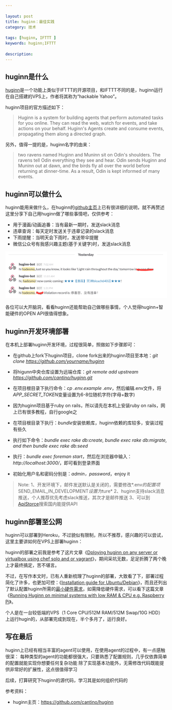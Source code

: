 ```yaml
---

layout: post
title: huginn：最佳实践
category: 技术

tags: [huginn, IFTTT ]
keywords: huginn;IFTTT

description:
---
```


## huginn是什么

[huginn](https://github.com/cantino/huginn)是一个功能上类似于IFTTT的开源项目，和IFTTT不同的是，huginn运行在自己搭建的VPS上，作者将其称为“hackable Yahoo”。

huginn项目的官方描述如下：

> Huginn is a system for building agents that perform automated tasks for you online. They can read the web, watch for events, and take actions on your behalf. Huginn's Agents create and consume events, propagating them along a directed graph.

另外，值得一提的是，huginn名字的由来：

> two ravens named Huginn and Muninn sit on Odin's shoulders. The ravens tell Odin everything they see and hear. Odin sends Huginn and Muninn out at dawn, and the birds fly all over the world before returning at dinner-time. As a result, Odin is kept informed of many events.

## huginn可以做什么

huginn能用来做什么，在huginn的[github主页](https://github.com/cantino/huginn)上已有很详细的说明，就不再赘述
这里分享下自己用huginn做了哪些事情吧，仅供参考：

- 用于漫画/动画追番：当有最新一期时，发送slack消息
- 违章查询：每天定时发送关于违章记录的slack消息
- 下雨提醒：当明天会下雨时，发送带伞提醒
- 微信公众号有我感兴趣主题(基于关键字)时，发送slack消息

![image](/public/upload/img/2015-08-29-huginn-best-practice.md/use-huginn.png)

各位可以大开脑洞，看看huginn还能帮助自己做哪些事情，个人觉得huginn+智能硬件的OPEN API很值得想象。

## huginn开发环境部署

在本机上部署huginn开发环境，过程很简单，照做如下步骤即可：

- 在github上fork下huginn项目，clone fork出来的huginn项目至本地：*git clone https://github.com/yourname/huginn*

- 将higunn中央仓库设置为远端仓库：*git remote add upstream https://github.com/cantino/huginn.git*

- 在项目根目录下执行命令：*cp .env.example .env*，然后编辑.env文件，将*APP_SECRET_TOKEN*变量设置为6-8位随机字符(字母+数字)

- 因为huginn项目基于ruby on rails，所以请先在本机上安装ruby on rails，网上已有很多教程，自行google之

- 在项目根目录下执行：*bundle*安装依赖库，huginn依赖的库较多，安装过程有些久

- 执行如下命令：*bundle exec rake db:create, bundle exec rake db:migrate, and then bundle exec rake db:seed*

- 执行：*bundle exec foreman start*，然后在浏览器中输入：*http://localhost:3000/*，即可看到登录界面
- 初始化用户名和密码分别是：*admin，password*，enjoy it

 > Note:
 > 1、开发环境下，邮件发送默认是关闭的，需要修改*.env*的配置项*SEND_EMAIL_IN_DEVELOPMENT*设置为*ture*
 > 2、huginn支持slack消息推送，个人推荐优先考虑slack推送，其次才是邮件推送
 > 3、可以到[ApiStorce](http://apistore.baidu.com/)搜索国内能提供API


## huginn部署至公网

huginn可以部署到Heroku，不过貌似有限制，所以不推荐，感兴趣的可以尝试，这里主要讲如何在VPS上部署huginn：

huginn的部署之前我是参考了这片文章《[Dploying huginn on any server or virtualbox using chef solo and or vagrant](https://github.com/cantino/huginn/wiki/Deploying-huginn-on-any-server-or-virtualbox-using-chef-solo-and-or-vagrant)》，期间采坑无数，足足折腾了两个晚上才最终搞定，苦不堪言。

不过，在写作本文时，已有人重新梳理了huginn的部署，大致看了下，部署过程简化了许多，也更加可控：《[Installation guide for Ubuntu/Debian](https://github.com/cantino/huginn/tree/master/doc/manual)》，而且还列出了默认配置huginn所需的[最小硬件需求](https://github.com/cantino/huginn/blob/master/doc/manual/requirements.md)，如需降低硬件需求，可以看下这篇文章《[Running Huginn on minimal systems with low RAM & CPU e.g. Raspberry Pi](https://github.com/cantino/huginn/wiki/Running-Huginn-on-minimal-systems-with-low-RAM-&-CPU-e.g.-Raspberry-Pi)》。

个人是在一台较低端的VPS（1 Core CPU/512M RAM/512M Swap/10G HDD）上运行hugin的，从部署完成到现在，半个多月了，运行良好。


## 写在最后

huginn上已经有相当丰富的agent可以使用，在使用agent的过程中，有一点感触很深：
每种类型的agent的功能都很强大，只要熟悉了配置规则，几乎仅依靠简单的配置就能实现你想要任何复杂功能
除了实现基本功能外，无需修改代码既能提供非常好的扩展性，这点很值得学习

后续，打算研究下huginn的源代码，学习其是如何组织代码的

参考资料：

- huginn主页：https://github.com/cantino/huginn
